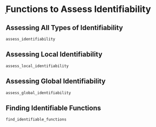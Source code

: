 # ָFunctions to Assess Identifiability

## Assessing All Types of Identifiability

```@docs
assess_identifiability
```

## Assessing Local Identifiability

```@docs
assess_local_identifiability
```

## Assessing Global Identifiability

```@docs
assess_global_identifiability
```

## Finding Identifiable Functions

```@docs
find_identifiable_functions
```
